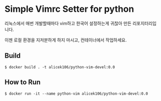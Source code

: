 # Simple Vimrc Setter for python

리눅스에서 매번 개발할때마다 vim하고 한국어 설정하는게 귀찮아 만든 리포지터리입니다.

이젠 로컬 환경을 지저분하게 하지 마시고, 컨테이너에서 작업하세요.

## Build

```
$ docker build . -t alicek106/python-vim-devel:0.0
```


## How to Run
```
$ docker run -it --name python-vim alicek106/python-vim-devel:0.0
```
